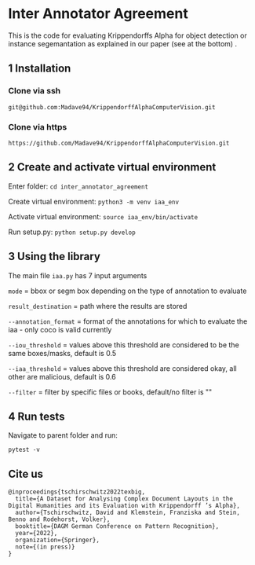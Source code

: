 # Inter Annotator Agreement

This is the code for evaluating Krippendorffs Alpha for object detection or instance segemantation as explained in our paper (see at the bottom)
.
## 1 Installation

### Clone via ssh
 `git@github.com:Madave94/KrippendorffAlphaComputerVision.git`
### Clone via https
`https://github.com/Madave94/KrippendorffAlphaComputerVision.git`
## 2 Create and activate virtual environment

Enter folder: `cd inter_annotator_agreement`

Create virtual environment: `python3 -m venv iaa_env`

Activate virtual environment: `source iaa_env/bin/activate`

Run setup.py: `python setup.py develop`

## 3 Using the library

The main file `iaa.py` has 7 input arguments

`mode` = bbox or segm box depending on the type of annotation to evaluate

`result_destination` = path where the results are stored

`--annotation_format` = format of the annotations for which to evaluate the iaa - only coco is valid currently

`--iou_threshold` = values above this threshold are considered to be the same boxes/masks, default is 0.5

`--iaa_threshold` = values above this threshold are considered okay, all other are malicious, default is 0.6

`--filter` = filter by specific files or books, default/no filter is "" 


## 4 Run tests

Navigate to parent folder and run:

`pytest -v`

## Cite us

```
@inproceedings{tschirschwitz2022texbig,
  title={A Dataset for Analysing Complex Document Layouts in the Digital Humanities and its Evaluation with Krippendorff ’s Alpha},
  author={Tschirschwitz, David and Klemstein, Franziska and Stein, Benno and Rodehorst, Volker},
  booktitle={DAGM German Conference on Pattern Recognition},
  year={2022},
  organization={Springer},
  note={(in press)}
}
```